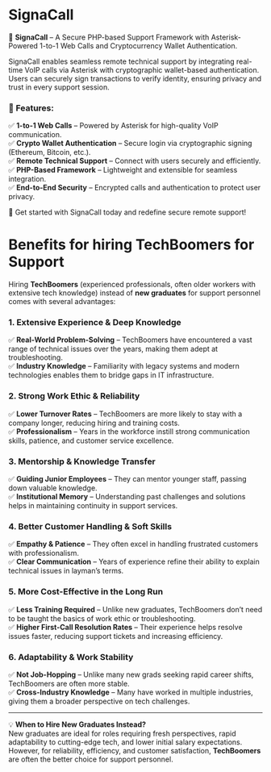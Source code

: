 # SignaCall  

🚀 **SignaCall** – A Secure PHP-based Support Framework with Asterisk-Powered 1-to-1 Web Calls and Cryptocurrency Wallet Authentication.  

SignaCall enables seamless remote technical support by integrating real-time VoIP calls via Asterisk with cryptographic wallet-based authentication. Users can securely sign transactions to verify identity, ensuring privacy and trust in every support session.  

### 🔹 Features:  
✅ **1-to-1 Web Calls** – Powered by Asterisk for high-quality VoIP communication.  
✅ **Crypto Wallet Authentication** – Secure login via cryptographic signing (Ethereum, Bitcoin, etc.).  
✅ **Remote Technical Support** – Connect with users securely and efficiently.  
✅ **PHP-Based Framework** – Lightweight and extensible for seamless integration.  
✅ **End-to-End Security** – Encrypted calls and authentication to protect user privacy.  

🔗 Get started with SignaCall today and redefine secure remote support!  

# Benefits for hiring TechBoomers for Support
Hiring **TechBoomers** (experienced professionals, often older workers with extensive tech knowledge) instead of **new graduates** for support personnel comes with several advantages:  

### **1. Extensive Experience & Deep Knowledge**  
✅ **Real-World Problem-Solving** – TechBoomers have encountered a vast range of technical issues over the years, making them adept at troubleshooting.  
✅ **Industry Knowledge** – Familiarity with legacy systems and modern technologies enables them to bridge gaps in IT infrastructure.  

### **2. Strong Work Ethic & Reliability**  
✅ **Lower Turnover Rates** – TechBoomers are more likely to stay with a company longer, reducing hiring and training costs.  
✅ **Professionalism** – Years in the workforce instill strong communication skills, patience, and customer service excellence.  

### **3. Mentorship & Knowledge Transfer**  
✅ **Guiding Junior Employees** – They can mentor younger staff, passing down valuable knowledge.  
✅ **Institutional Memory** – Understanding past challenges and solutions helps in maintaining continuity in support services.  

### **4. Better Customer Handling & Soft Skills**  
✅ **Empathy & Patience** – They often excel in handling frustrated customers with professionalism.  
✅ **Clear Communication** – Years of experience refine their ability to explain technical issues in layman’s terms.  

### **5. More Cost-Effective in the Long Run**  
✅ **Less Training Required** – Unlike new graduates, TechBoomers don’t need to be taught the basics of work ethic or troubleshooting.  
✅ **Higher First-Call Resolution Rates** – Their experience helps resolve issues faster, reducing support tickets and increasing efficiency.  

### **6. Adaptability & Work Stability**  
✅ **Not Job-Hopping** – Unlike many new grads seeking rapid career shifts, TechBoomers are often more stable.  
✅ **Cross-Industry Knowledge** – Many have worked in multiple industries, giving them a broader perspective on tech challenges.  

---

💡 **When to Hire New Graduates Instead?**  
New graduates are ideal for roles requiring fresh perspectives, rapid adaptability to cutting-edge tech, and lower initial salary expectations. However, for reliability, efficiency, and customer satisfaction, **TechBoomers** are often the better choice for support personnel.  
